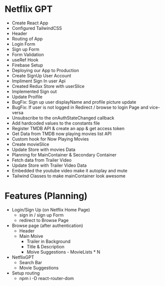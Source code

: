 # Netflix GPT
- Create React App
- Configured TailwindCSS
- Header
- Routing of App
- Login Form
- Sign up Form
- Form Validation
- useRef Hook
- Firebase Setup
- Deploying our App to Production
- Create SignUp User Account 
- Impliment Sign In user Api
- Created Redux Store with userSlice
- Implemented Sign out
- Update Proifile
- BugFix: Sign up user displayName and profile picture update
- BugFix: If user is not logged in Redirect / browse to login Page and vice-versa
- Unsubscribe to the onAuthStateChanged callback
- Add hardcoded values to the constants file
- Register TMDB API & create an app & get access token
- Get Data from TMDB now playing movies list API
- Custom hook for Now Playing Movies
- Create movieSlice
- Update Store with movies Data
- Planning for MainContainer & Secondary Container
- Fetch data from Trailer Video
- Update Store with Trailer Video Data
- Embedded the youtube video make it autoplay and mute
- Tailwind Classes to make mainContainer look awesome

# Features (Planning)
- Login/Sign Up (on Netflix Home Page)
    - sign in / sign up Form
    - redirect to Browse Page
- Browse page (after authentication)
    - Header
    - Main Moive
        - Trailer in Background
        - Title & Description
        - Moive Suggestions
               - MovieLists * N
- NetflixGPT
     - Search Bar
     - Movie Suggestions    
- Setup routing
     - npm i -D react-router-dom